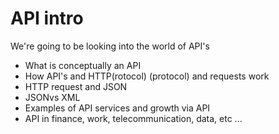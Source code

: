 # API intro

We're going to be looking into the world of API's

- What is conceptually an API
- How API's and HTTP(rotocol) (protocol) and requests work
- HTTP request and JSON
- JSONvs XML
- Examples of API services and growth via API
- API in finance, work, telecommunication, data, etc ...

